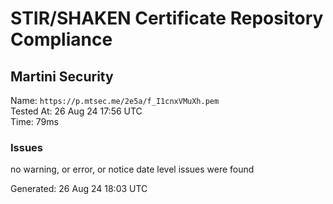 # STIR/SHAKEN Certificate Repository Compliance

## Martini Security

Name: `https://p.mtsec.me/2e5a/f_I1cnxVMuXh.pem`\
Tested At: 26 Aug 24 17:56 UTC\
Time: 79ms

### Issues

no warning, or error, or notice date level issues were found

Generated: 26 Aug 24 18:03 UTC